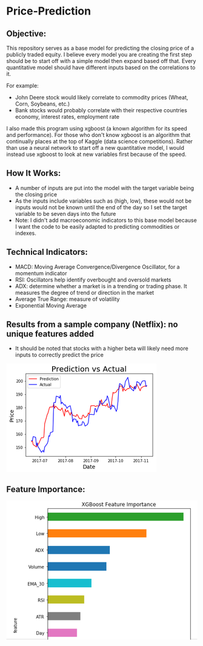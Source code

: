 # Price-Prediction


## Objective:  
This repository serves as a base model for predicting the closing price of a publicly traded equity.   I believe every model you are creating the first step should be to start off with a simple model then expand based off that.  Every quantitative model should have different inputs based on the correlations to it.  

For example:
* John Deere stock would likely correlate to commodity prices (Wheat, Corn, Soybeans, etc.)
* Bank stocks would probably correlate with their respective countries economy, interest rates, employment rate

I also made this program using xgboost (a known algorithm for its speed and performance).  For those who don't know xgboost is an algorithm that continually places at the top of Kaggle (data science competitions).  Rather than use a neural network to start off a new quantitative model, I would instead use xgboost to look at new variables first because of the speed.  

## How It Works:
* A number of inputs are put into the model with the target variable being the closing price
* As the inputs include variables such as (high, low), these would not be inputs would not be known until the end of the day so I set the target variable to be seven days into the future
* Note: I didn't add macroeconomic indicators to this base model because I want the code to be easily adapted to predicting commodities or indexes. 

## Technical Indicators:
* MACD: Moving Average Convergence/Divergence Oscillator, for a momentum indicator
* RSI: Oscillators help identify overbought and oversold markets
* ADX: determine whether a market is in a trending or trading phase.  It measures the degree of trend or direction in the market
* Average True Range: measure of volatility
* Exponential Moving Average


## Results from a sample company (Netflix): no unique features added
*  It should be noted that stocks with a higher beta will likely need more inputs to correctly predict the price

![picture](BaseModel_Results.png)

## Feature Importance:
![picture](Base_Model_Feature_Importance.png)

